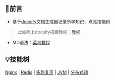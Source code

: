 ## 🤝前言

- 基于[docsify](https://docsify.js.org/#/zh-cn/)文档生成器记录所学知识，点亮技能树

> 此处附上docsify搭建教程：[教程](/1.Docsify/1.搭建Docsify到GitHub)

- MD语法：[菜鸟教程](https://www.runoob.com/markdown/md-tutorial.html)

## 💡技能树

[Nginx](/13.Nginx/README)	|	[Redis](/12.Redis/README)	|	[多路复用](/6.JavaWeb网络编程/多路复用)	|	[JVM](/15.JVM/README)	|	[分布式锁](/其他/分布式锁)











